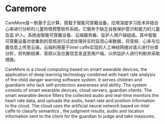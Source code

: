 # Caremore
CareMore是一款基于云计算，搭载于智能可穿戴设备，应用深度学习技术并结合心率进行分析的儿童险情预警软件系统。它服务于缺乏自我保护意识和能力的儿童及监
护人。系统由智能可穿戴设备、云端服务器、监护人用户端组成。其中智能可穿戴设备对收集到的音频进行过滤处理并实时监测心率数据，将音频、心率与位置信息上传至云端，云端利用基于Intel caffe实现的人工神经网络对语义进行分类分析，将判断结果、音频以及位置信息发送至用户端，以供监护人进行判断并采取措施。 
 
CareMore is a cloud computing based on smart wearable devices, the application of deep learning technology combined with heart rate analysis of the child danger warning software system. It serves children and guardians who lack self-protection awareness and ability. 
The system consists of smart wearable devices, cloud servers, guardian clients. The smart wearable device filters the collected audio and real-time monitors the heart rate data, and uploads the audio, heart rate and position information to the cloud. The cloud uses the artificial neural network based on Intel caffe to classify semantics , the judgment results, audio and location information sent to the client for the guardian to judge and take measures. 

